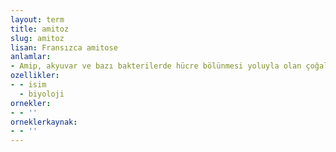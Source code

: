 ```yaml
---
layout: term
title: amitoz
slug: amitoz
lisan: Fransızca amitose
anlamlar:
- Amip, akyuvar ve bazı bakterilerde hücre bölünmesi yoluyla olan çoğalma
ozellikler:
- - isim
  - biyoloji
ornekler:
- - ''
orneklerkaynak:
- - ''
---
```

